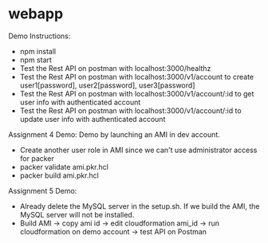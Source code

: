 # webapp
Demo Instructions:
- npm install
- npm start
- Test the Rest API on postman with localhost:3000/healthz
- Test the Rest API on postman with localhost:3000/v1/account to create user1[password], user2[password], user3[password]
- Test the Rest API on postman with localhost:3000/v1/account/:id to get user info with authenticated account
- Test the Rest API on postman with localhost:3000/v1/account/:id to update user info with authenticated account

Assignment 4 Demo:
Demo by launching an AMI in dev account.
- Create another user role in AMI since we can't use administrator access for packer
- packer validate ami.pkr.hcl
- packer build ami.pkr.hcl

Assignment 5 Demo:
- Already delete the MySQL server in the setup.sh. If we build the AMI, the MySQL server will not be installed.
- Build AMI -> copy ami id -> edit cloudformation ami_id -> run cloudformation on demo account -> test API on Postman 
